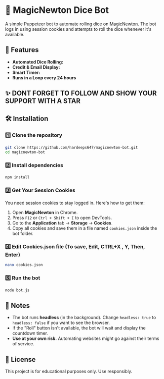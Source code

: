 # 🎲 MagicNewton Dice Bot

A simple Puppeteer bot to automate rolling dice on [MagicNewton](https://www.magicnewton.com/portal/rewards). The bot logs in using session cookies and attempts to roll the dice whenever it's available.

## 🚀 Features
- **Automated Dice Rolling:** 
- **Credit & Email Display:** 
- **Smart Timer:** 
- **Runs in a Loop every 24 hours**

## ✨ DONT FORGET TO FOLLOW AND SHOW YOUR SUPPORT WITH A STAR

## 🛠️ Installation

### 1️⃣ Clone the repository
```sh
git clone https://github.com/hardeeps647/magicnewton-bot.git
cd magicnewton-bot
```

### 2️⃣ Install dependencies
```sh
npm install

```

### 3️⃣ Get Your Session Cookies
You need session cookies to stay logged in. Here's how to get them:

1. Open **MagicNewton** in Chrome.
2. Press `F12` or `Ctrl + Shift + I` to open DevTools.
3. Go to the **Application** tab → **Storage** → **Cookies**.
4. Copy all cookies and save them in a file named `cookies.json` inside the bot folder.

### 4️⃣ Edit **Cookies.json** file (To save, Edit, CTRL+X , Y, Then, Enter)
```sh
nano cookies.json
```

### 5️⃣ Run the bot
```sh
node bot.js
```

## 📌 Notes
- The bot runs **headless** (in the background). Change `headless: true` to `headless: false` if you want to see the browser.
- If the "Roll" button isn't available, the bot will wait and display the countdown timer.
- **Use at your own risk.** Automating websites might go against their terms of service.

## 📝 License
This project is for educational purposes only. Use responsibly.
